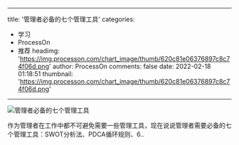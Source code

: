 
---
title: '管理者必备的七个管理工具'
categories: 
 - 学习
 - ProcessOn
 - 推荐
headimg: 'https://img.processon.com/chart_image/thumb/620c81e06376897c8c74f06d.png'
author: ProcessOn
comments: false
date: 2022-02-18 01:18:51
thumbnail: 'https://img.processon.com/chart_image/thumb/620c81e06376897c8c74f06d.png'
---

<div>   
<img class="thumb" alt="管理者必备的七个管理工具" src="https://img.processon.com/chart_image/thumb/620c81e06376897c8c74f06d.png" referrerpolicy="no-referrer">
<p>作为管理者在工作中都不可避免需要一些管理工具，现在说说管理者需要必备的七个管理工具：SWOT分析法、PDCA循环规则、6..</p>  
</div>
            